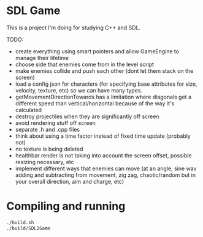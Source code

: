 # SDL Game

This is a project I'm doing for studying C++ and SDL.

TODO:
- create everything using smart pointers and allow GameEngine to manage their lifetime
- choose side that enemies come from in the level script
- make enemies collide and push each other (dont let them stack on the screen)
- load a config json for characters (for specifying base attributes for size, velocity, texture, etc) so we can have many types.
- getMovementDirectionTowards has a limitation where diagonals get a different speed than vertical/horizontal because of the way it's calculated
- destroy projectiles when they are significantly off screen
- avoid rendering stuff off screen
- separate .h and .cpp files
- think about using a time factor instead of fixed time update (probably not)
- no texture is being deleted
- healthbar render is not taking into account the screen offset, possible resizing necessary, etc
- implement different ways that enemies can move (at an angle, sine wav adding and subtracting from movement, zig zag, chaotic/random but in your overall direction, aim and charge, etc)

# Compiling and running

```bash
./build.sh
./build/SDL2Game
```
